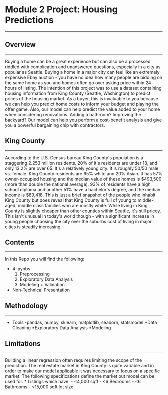 # Module 2 Project: Housing Predictions #
________________________________________________________________________________________________________________

## Overview ##
________________________________________________________________________________________________________________
Buying a home can be a great experience but can also be a processed riddled with complication and unanswered questions, especially in a city as popular as Seattle. Buying a home in a major city can feel like an extremely expensive Ebay auction - you have no idea how many people are bidding on the same home as you and homes often go over asking price within 24 hours of listing. The intention of this project was to use a dataset containing housing information from King County (Seattle, Washington) to predict prices of the housing market. As a buyer, this is invaluable to you because we can help you predict home costs to inform your budget and playing the offer game. Also, our model can help predict the value added to your home when considering renovations. Adding a bathroom? Improving the backyard? Our model can help you perform a cost-benefit analysis and give you a powerful bargaining chip with contractors.


## King County ## 
________________________________________________________________________________________________________________
According to the U.S. Census bureau King County's population is a staggering 2.253 million residents. 20% of it's residents are under 18, and only 13.2% are over 65. It's a relatively young city. It is roughly 50/50 male vs. female. King County residents are 65% white and 20% Asian. It has 57% owner-occupied housing and the median value of these homes is $493,500 (more than double the national average). 93% of residents have a high school diploma and another 51% have a bachelor's degree, and the median income is $89,418. This is just a brief snapshot of the people who inhabit King County but does reveal that King County is full of young to middle-aged, middle class families who are mostly white. While living in King County is slightly cheaper than other counties within Seattle, it's still pricey. This isn't unusual in today's world though - with a significant increase in young people choosing the city over the suburbs cost of living in major cities is steadily increasing. 

## Contents ##
________________________________________________________________________________________________________________
In this Repo you will find the following:

- 4 ipynbs
	1. Preprocessing
	2. Exploratory Data Analysis 
	3. Modeling + Validation 
- Non-Technical Presentation 


## Methodology ##
________________________________________________________________________________________________________________
* Tools
	-pandas, numpy, sklearn, matplotlib, seaborn, statsmodel
*Data Cleaning 
*Exploratory Data Analysis 
*Modeling


## Limitations ##
__________________________________________________________________________
Building a linear regression often requires limiting the scope of the prediction. The real estate market in King County is quite variable and in order to make our model applicable it was necessary to focus on a specific market. The following specifications define the market out model can be used for.
	* Listings which have:
		- <4,000 sqft
		- <6 Bedrooms
		- <6 Bathrooms
		- <15,000 sqft lot size


